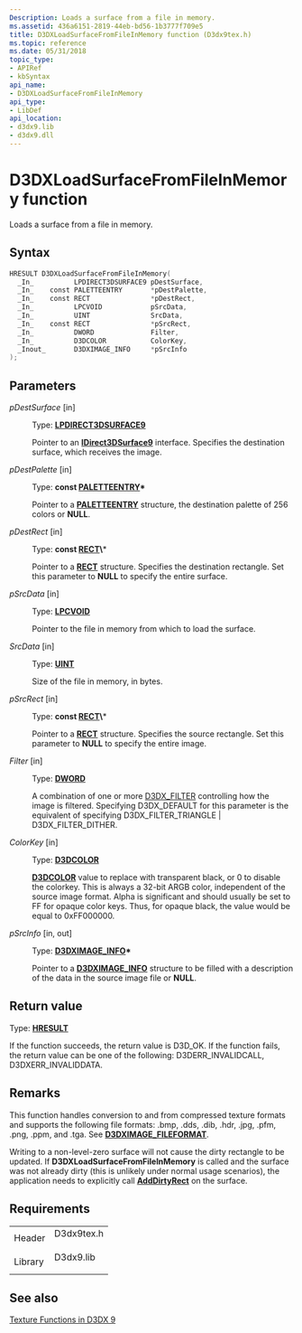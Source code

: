 ```yaml
---
Description: Loads a surface from a file in memory.
ms.assetid: 436a6151-2819-44eb-bd56-1b3777f709e5
title: D3DXLoadSurfaceFromFileInMemory function (D3dx9tex.h)
ms.topic: reference
ms.date: 05/31/2018
topic_type:
- APIRef
- kbSyntax
api_name:
- D3DXLoadSurfaceFromFileInMemory
api_type:
- LibDef
api_location:
- d3dx9.lib
- d3dx9.dll
---
```


# D3DXLoadSurfaceFromFileInMemory function

Loads a surface from a file in memory.

## Syntax


```C++
HRESULT D3DXLoadSurfaceFromFileInMemory(
  _In_          LPDIRECT3DSURFACE9 pDestSurface,
  _In_    const PALETTEENTRY       *pDestPalette,
  _In_    const RECT               *pDestRect,
  _In_          LPCVOID            pSrcData,
  _In_          UINT               SrcData,
  _In_    const RECT               *pSrcRect,
  _In_          DWORD              Filter,
  _In_          D3DCOLOR           ColorKey,
  _Inout_       D3DXIMAGE_INFO     *pSrcInfo
);
```



## Parameters

<dl> <dt>

*pDestSurface* \[in\]
</dt> <dd>

Type: **[**LPDIRECT3DSURFACE9**](https://msdn.microsoft.com/library/Bb205892(v=VS.85).aspx)**

Pointer to an [**IDirect3DSurface9**](https://msdn.microsoft.com/library/Bb205892(v=VS.85).aspx) interface. Specifies the destination surface, which receives the image.

</dd> <dt>

*pDestPalette* \[in\]
</dt> <dd>

Type: **const [**PALETTEENTRY**](/windows/win32/api/wingdi/ns-wingdi-paletteentry)\***

Pointer to a [**PALETTEENTRY**](/windows/win32/api/wingdi/ns-wingdi-paletteentry) structure, the destination palette of 256 colors or **NULL**.

</dd> <dt>

*pDestRect* \[in\]
</dt> <dd>

Type: **const [**RECT**](https://msdn.microsoft.com/library/Dd162897(v=VS.85).aspx)\***

Pointer to a [**RECT**](https://msdn.microsoft.com/library/Dd162897(v=VS.85).aspx) structure. Specifies the destination rectangle. Set this parameter to **NULL** to specify the entire surface.

</dd> <dt>

*pSrcData* \[in\]
</dt> <dd>

Type: **[**LPCVOID**](https://msdn.microsoft.com/library/Aa383751(v=VS.85).aspx)**

Pointer to the file in memory from which to load the surface.

</dd> <dt>

*SrcData* \[in\]
</dt> <dd>

Type: **[**UINT**](https://msdn.microsoft.com/library/Aa383751(v=VS.85).aspx)**

Size of the file in memory, in bytes.

</dd> <dt>

*pSrcRect* \[in\]
</dt> <dd>

Type: **const [**RECT**](https://msdn.microsoft.com/library/Dd162897(v=VS.85).aspx)\***

Pointer to a [**RECT**](https://msdn.microsoft.com/library/Dd162897(v=VS.85).aspx) structure. Specifies the source rectangle. Set this parameter to **NULL** to specify the entire image.

</dd> <dt>

*Filter* \[in\]
</dt> <dd>

Type: **[**DWORD**](https://msdn.microsoft.com/library/Aa383751(v=VS.85).aspx)**

A combination of one or more [D3DX\_FILTER](d3dx-filter.md) controlling how the image is filtered. Specifying D3DX\_DEFAULT for this parameter is the equivalent of specifying D3DX\_FILTER\_TRIANGLE \| D3DX\_FILTER\_DITHER.

</dd> <dt>

*ColorKey* \[in\]
</dt> <dd>

Type: **[**D3DCOLOR**](d3dcolor.md)**

[**D3DCOLOR**](d3dcolor.md) value to replace with transparent black, or 0 to disable the colorkey. This is always a 32-bit ARGB color, independent of the source image format. Alpha is significant and should usually be set to FF for opaque color keys. Thus, for opaque black, the value would be equal to 0xFF000000.

</dd> <dt>

*pSrcInfo* \[in, out\]
</dt> <dd>

Type: **[**D3DXIMAGE\_INFO**](d3dximage-info.md)\***

Pointer to a [**D3DXIMAGE\_INFO**](d3dximage-info.md) structure to be filled with a description of the data in the source image file or **NULL**.

</dd> </dl>

## Return value

Type: **[**HRESULT**](https://msdn.microsoft.com/library/Bb401631(v=MSDN.10).aspx)**

If the function succeeds, the return value is D3D\_OK. If the function fails, the return value can be one of the following: D3DERR\_INVALIDCALL, D3DXERR\_INVALIDDATA.

## Remarks

This function handles conversion to and from compressed texture formats and supports the following file formats: .bmp, .dds, .dib, .hdr, .jpg, .pfm, .png, .ppm, and .tga. See [**D3DXIMAGE\_FILEFORMAT**](https://msdn.microsoft.com/library/Bb172878(v=VS.85).aspx).

Writing to a non-level-zero surface will not cause the dirty rectangle to be updated. If **D3DXLoadSurfaceFromFileInMemory** is called and the surface was not already dirty (this is unlikely under normal usage scenarios), the application needs to explicitly call [**AddDirtyRect**](https://msdn.microsoft.com/library/Bb205910(v=VS.85).aspx) on the surface.

## Requirements



|                    |                                                                                       |
|--------------------|---------------------------------------------------------------------------------------|
| Header<br/>  | <dl> <dt>D3dx9tex.h</dt> </dl> |
| Library<br/> | <dl> <dt>D3dx9.lib</dt> </dl>  |



## See also

<dl> <dt>

[Texture Functions in D3DX 9](dx9-graphics-reference-d3dx-functions-texture.md)
</dt> </dl>

 

 




